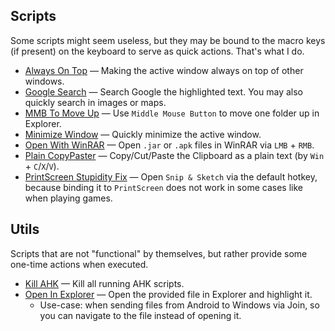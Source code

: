 ## Scripts
Some scripts might seem useless, but they may be bound to the macro keys (if present) on the keyboard to serve as quick actions. That's what I do.

- [Always On Top](Scripts/Always%20On%20Top.ahk) — Making the active window always on top of other windows.
- [Google Search](Scripts/Google%20Search.ahk) — Search Google the highlighted text. You may also quickly search in images or maps.
- [MMB To Move Up](Scripts/MMB%20To%20Move%20Up.ahk) — Use `Middle Mouse Button` to move one folder up in Explorer.
- [Minimize Window](Scripts/Minimize%20Window.ahk) — Quickly minimize the active window.
- [Open With WinRAR](Scripts/Open%20With%20WinRAR.ahk) — Open `.jar` or `.apk` files in WinRAR via `LMB` + `RMB`.
- [Plain CopyPaster](Scripts/Plain%20CopyPaster.ahk) — Copy/Cut/Paste the Clipboard as a plain text (by `Win` + `C`/`X`/`V`).
- [PrintScreen Stupidity Fix](Scripts/PrintScreen%20Stupidity%20Fix.ahk) — Open `Snip & Sketch` via the default hotkey, because binding it to `PrintScreen` does not work in some cases like when playing games.

## Utils
Scripts that are not "functional" by themselves, but rather provide some one-time actions when executed.

- [Kill AHK](Utils/Kill%20AHK.ahk) — Kill all running AHK scripts.
- [Open In Explorer](Utils/Open%20In%20Explorer.ahk) — Open the provided file in Explorer and highlight it.
  - Use-case: when sending files from Android to Windows via Join, so you can navigate to the file instead of opening it.
